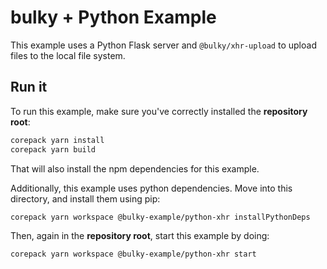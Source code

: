 # bulky + Python Example

This example uses a Python Flask server and `@bulky/xhr-upload` to upload files to the local file system.

## Run it

To run this example, make sure you've correctly installed the **repository root**:

```sh
corepack yarn install
corepack yarn build
```

That will also install the npm dependencies for this example.

Additionally, this example uses python dependencies. Move into this directory, and install them using pip:

```sh
corepack yarn workspace @bulky-example/python-xhr installPythonDeps
```

Then, again in the **repository root**, start this example by doing:

```sh
corepack yarn workspace @bulky-example/python-xhr start
```
